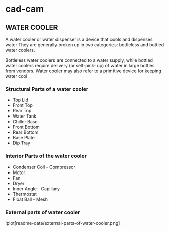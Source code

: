 # cad-cam

## WATER COOLER
A water cooler or water dispenser is a device that cools and dispenses water
They are generally broken up in two categories: bottleless and bottled water coolers.

Bottleless water coolers are connected to a water supply, while bottled water coolers require delivery (or self-pick- up) of water in large bottles from vendors.
Water cooler may also refer to a primitive device for keeping water cool

### Structural Parts of a water cooler
- Top Lid
- Front Top 
- Rear Top
- Water Tank
- Chiller Base 
- Front Bottom 
- Rear Bottom
- Base Plate
- Dip Tray

### Interior Parts of the water cooler
- Condenser Coil - Compressor
- Motor
- Fan
- Dryer
- Inner Angle - Capillary
- Thermostat
- Float Ball - Mesh

### External parts of water cooler
!plot[readme-data/external-parts-of-water-cooler.png]